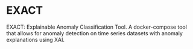 # EXACT
EXACT: Explainable Anomaly Classification Tool. A docker-compose tool that allows for anomaly detection on time series datasets with anomaly explanations using XAI.
